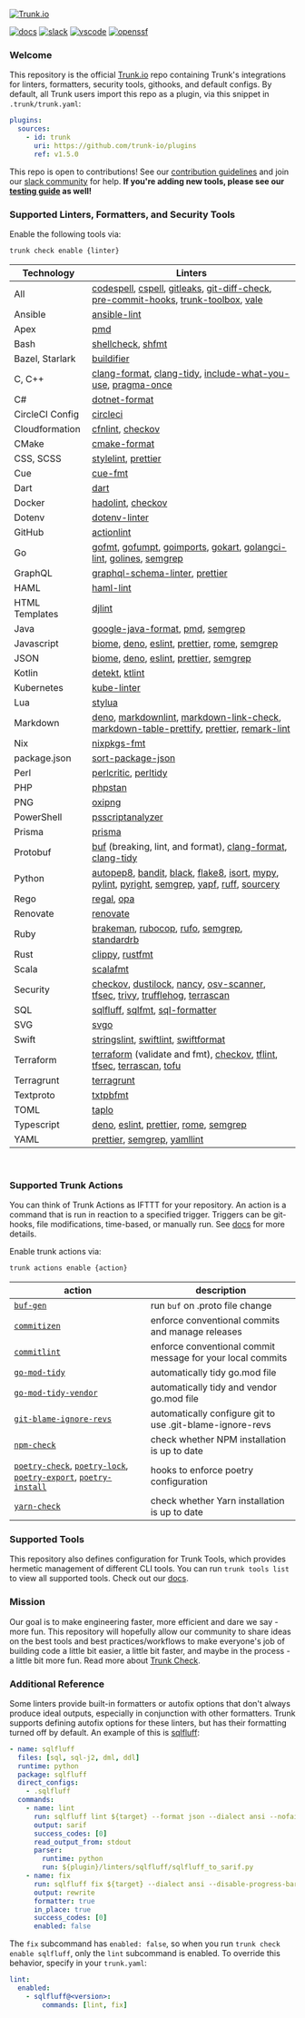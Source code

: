 <!-- markdownlint-disable first-line-heading -->

[![Trunk.io](https://static.trunk.io/assets/trunk_plugins_logo.png)](https://trunk.io)

[![docs](https://img.shields.io/badge/-docs-darkgreen?logo=readthedocs&logoColor=ffffff)][docs]
[![slack](https://img.shields.io/badge/-slack-611f69?logo=slack)][slack]
[![vscode](https://img.shields.io/visual-studio-marketplace/i/trunk.io?color=0078d7&label=vscode&logo=visualstudiocode)][vscode]
[![openssf](https://api.securityscorecards.dev/projects/github.com/trunk-io/plugins/badge)](https://api.securityscorecards.dev/projects/github.com/trunk-io/plugins)

### Welcome

This repository is the official [Trunk.io](https://trunk.io/) repo containing Trunk's integrations
for linters, formatters, security tools, githooks, and default configs. By default, all Trunk users
import this repo as a plugin, via this snippet in `.trunk/trunk.yaml`:

```yaml
plugins:
  sources:
    - id: trunk
      uri: https://github.com/trunk-io/plugins
      ref: v1.5.0
```

This repo is open to contributions! See our [contribution guidelines](CONTRIBUTING.md) and join our
[slack community][slack] for help. **If you're adding new tools, please see our
[testing guide](tests/README.md) as well!**

### Supported Linters, Formatters, and Security Tools

Enable the following tools via:

```bash
trunk check enable {linter}
```

| Technology      | Linters                                                                                                              |
| --------------- | -------------------------------------------------------------------------------------------------------------------- |
| All             | [codespell], [cspell], [gitleaks], [git-diff-check], [pre-commit-hooks], [trunk-toolbox], [vale]                     |
| Ansible         | [ansible-lint]                                                                                                       |
| Apex            | [pmd]                                                                                                                |
| Bash            | [shellcheck], [shfmt]                                                                                                |
| Bazel, Starlark | [buildifier]                                                                                                         |
| C, C++          | [clang-format], [clang-tidy], [include-what-you-use], [pragma-once]                                                  |
| C#              | [dotnet-format]                                                                                                      |
| CircleCI Config | [circleci]                                                                                                           |
| Cloudformation  | [cfnlint], [checkov]                                                                                                 |
| CMake           | [cmake-format]                                                                                                       |
| CSS, SCSS       | [stylelint], [prettier]                                                                                              |
| Cue             | [cue-fmt]                                                                                                            |
| Dart            | [dart]                                                                                                               |
| Docker          | [hadolint], [checkov]                                                                                                |
| Dotenv          | [dotenv-linter]                                                                                                      |
| GitHub          | [actionlint]                                                                                                         |
| Go              | [gofmt], [gofumpt], [goimports], [gokart], [golangci-lint], [golines], [semgrep]                                     |
| GraphQL         | [graphql-schema-linter], [prettier]                                                                                  |
| HAML            | [haml-lint]                                                                                                          |
| HTML Templates  | [djlint]                                                                                                             |
| Java            | [google-java-format], [pmd], [semgrep]                                                                               |
| Javascript      | [biome], [deno], [eslint], [prettier], [rome], [semgrep]                                                             |
| JSON            | [biome], [deno], [eslint], [prettier], [semgrep]                                                                     |
| Kotlin          | [detekt], [ktlint]                                                                                                   |
| Kubernetes      | [kube-linter]                                                                                                        |
| Lua             | [stylua]                                                                                                             |
| Markdown        | [deno], [markdownlint], [markdown-link-check], [markdown-table-prettify], [prettier], [remark-lint]                  |
| Nix             | [nixpkgs-fmt]                                                                                                        |
| package.json    | [sort-package-json]                                                                                                  |
| Perl            | [perlcritic], [perltidy]                                                                                             |
| PHP             | [phpstan]                                                                                                            |
| PNG             | [oxipng]                                                                                                             |
| PowerShell      | [psscriptanalyzer]                                                                                                   |
| Prisma          | [prisma]                                                                                                             |
| Protobuf        | [buf] (breaking, lint, and format), [clang-format], [clang-tidy]                                                     |
| Python          | [autopep8], [bandit], [black], [flake8], [isort], [mypy], [pylint], [pyright], [semgrep], [yapf], [ruff], [sourcery] |
| Rego            | [regal], [opa]                                                                                                       |
| Renovate        | [renovate]                                                                                                           |
| Ruby            | [brakeman], [rubocop], [rufo], [semgrep], [standardrb]                                                               |
| Rust            | [clippy], [rustfmt]                                                                                                  |
| Scala           | [scalafmt]                                                                                                           |
| Security        | [checkov], [dustilock], [nancy], [osv-scanner], [tfsec], [trivy], [trufflehog], [terrascan]                          |
| SQL             | [sqlfluff], [sqlfmt], [sql-formatter]                                                                                |
| SVG             | [svgo]                                                                                                               |
| Swift           | [stringslint], [swiftlint], [swiftformat]                                                                            |
| Terraform       | [terraform] (validate and fmt), [checkov], [tflint], [tfsec], [terrascan], [tofu]                                    |
| Terragrunt      | [terragrunt]                                                                                                         |
| Textproto       | [txtpbfmt]                                                                                                           |
| TOML            | [taplo]                                                                                                              |
| Typescript      | [deno], [eslint], [prettier], [rome], [semgrep]                                                                      |
| YAML            | [prettier], [semgrep], [yamllint]                                                                                    |

[actionlint]: https://trunk.io/linters/infra/actionlint
[ansible-lint]: https://github.com/ansible/ansible-lint#readme
[autopep8]: https://github.com/hhatto/autopep8#readme
[bandit]: https://trunk.io/linters/python/bandit
[biome]: https://github.com/biomejs/biome#readme
[black]: https://github.com/psf/black#readme
[brakeman]: https://trunk.io/linters/security/brakeman
[buf]: https://github.com/bufbuild/buf#readme
[buildifier]: https://github.com/bazelbuild/buildtools/blob/master/buildifier/README.md
[cfnlint]: https://github.com/aws-cloudformation/cfn-lint#readme
[checkov]: https://trunk.io/linters/security/checkov
[circleci]: https://github.com/CircleCI-Public/circleci-cli#readme
[clang-format]: https://clang.llvm.org/docs/ClangFormat.html
[clang-tidy]: https://clang.llvm.org/extra/clang-tidy/
[clippy]: https://github.com/rust-lang/rust-clippy#readme
[cmake-format]: https://cmake-format.readthedocs.io/en/latest
[codespell]: https://github.com/codespell-project/codespell#readme
[cspell]: https://github.com/streetsidesoftware/cspell#readme
[cue-fmt]: https://cuelang.org/
[dart]: https://dart.dev/tools/sdk
[deno]: https://deno.land/manual
[detekt]: https://github.com/detekt/detekt#readme
[djlint]: https://github.com/Riverside-Healthcare/djlint#readme
[dotenv-linter]: https://github.com/dotenv-linter/dotenv-linter#readme
[dotnet-format]: https://github.com/dotnet/format#readme
[dustilock]: https://github.com/Checkmarx/dustilock
[eslint]: https://github.com/eslint/eslint#readme
[flake8]: https://trunk.io/linters/python/flake8
[git-diff-check]: https://git-scm.com/docs/git-diff
[gitleaks]: https://trunk.io/linters/security/gitleaks
[gofmt]: https://pkg.go.dev/cmd/gofmt
[gofumpt]: https://pkg.go.dev/mvdan.cc/gofumpt
[goimports]: https://pkg.go.dev/golang.org/x/tools/cmd/goimports
[gokart]: https://github.com/praetorian-inc/gokart
[golangci-lint]: https://github.com/golangci/golangci-lint#readme
[golines]: https://pkg.go.dev/github.com/segmentio/golines
[google-java-format]: https://github.com/google/google-java-format#readme
[graphql-schema-linter]: https://github.com/cjoudrey/graphql-schema-linter#readme
[hadolint]: https://github.com/hadolint/hadolint#readme
[haml-lint]: https://github.com/sds/haml-lint#readme
[include-what-you-use]: https://github.com/include-what-you-use/include-what-you-use#readme
[isort]: https://github.com/PyCQA/isort#readme
[ktlint]: https://github.com/pinterest/ktlint#readme
[kube-linter]: https://github.com/stackrox/kube-linter#readme
[markdownlint]: https://github.com/DavidAnson/markdownlint#readme
[markdown-table-prettify]: https://github.com/darkriszty/MarkdownTablePrettify-VSCodeExt#readme
[markdown-link-check]: https://github.com/tcort/markdown-link-check#readme
[mypy]: https://github.com/python/mypy#readme
[nancy]: https://github.com/sonatype-nexus-community/nancy#readme
[nixpkgs-fmt]: https://github.com/nix-community/nixpkgs-fmt
[opa]: https://www.openpolicyagent.org/docs/latest/cli/
[osv-scanner]: https://trunk.io/linters/security/osv-scanner
[oxipng]: https://github.com/shssoichiro/oxipng#readme
[perlcritic]: https://metacpan.org/pod/Perl::Critic
[perltidy]: https://metacpan.org/dist/Perl-Tidy/view/bin/perltidy
[phpstan]: https://phpstan.org/
[pmd]: https://pmd.github.io/
[pragma-once]: linters/pragma-once/README.md
[prettier]: https://github.com/prettier/prettier#readme
[pre-commit-hooks]: https://pre-commit.com/hooks.html
[prisma]: https://github.com/prisma/prisma#readme
[psscriptanalyzer]: https://github.com/PowerShell/PSScriptAnalyzer
[pylint]: https://github.com/PyCQA/pylint#readme
[pyright]: https://github.com/microsoft/pyright
[regal]: https://github.com/StyraInc/regal#readme
[remark-lint]: https://github.com/remarkjs/remark-lint#readme
[renovate]: https://github.com/renovatebot/renovate#readme
[rome]: https://github.com/rome/tools#readme
[rubocop]: https://github.com/rubocop/rubocop#readme
[ruff]: https://trunk.io/linters/python/ruff
[rufo]: https://github.com/ruby-formatter/rufo#readme
[rustfmt]: https://github.com/rust-lang/rustfmt#readme
[scalafmt]: https://github.com/scalameta/scalafmt#readme
[semgrep]: https://github.com/returntocorp/semgrep#readme
[shellcheck]: https://trunk.io/linters/shell/shellcheck
[shfmt]: https://github.com/mvdan/sh#readme
[sort-package-json]: https://github.com/keithamus/sort-package-json#readme
[sql-formatter]: https://github.com/sql-formatter-org/sql-formatter#readme
[sqlfluff]: https://github.com/sqlfluff/sqlfluff#readme
[sqlfmt]: https://github.com/tconbeer/sqlfmt#readme
[standardrb]: https://github.com/testdouble/standard#readme
[stringslint]: https://github.com/dral3x/StringsLint#readme
[stylelint]: https://github.com/stylelint/stylelint#readme
[stylua]: https://github.com/JohnnyMorganz/StyLua/tree/main
[sourcery]: https://sourcery.ai/
[svgo]: https://trunk.io/linters/nodejs/svgo
[swiftformat]: https://github.com/nicklockwood/SwiftFormat#readme
[swiftlint]: https://github.com/realm/SwiftLint#readme
[taplo]: https://github.com/tamasfe/taplo#readme
[terrascan]: https://github.com/tenable/terrascan#readme
[terraform]: https://developer.hashicorp.com/terraform/cli/code
[tofu]: https://opentofu.org/
[terragrunt]: https://terragrunt.gruntwork.io/docs/getting-started/quick-start/
[tflint]: https://github.com/terraform-linters/tflint#readme
[tfsec]: https://github.com/aquasecurity/tfsec
[trivy]: https://trunk.io/linters/security/trivy
[trufflehog]: https://trunk.io/linters/security/trufflehog
[trunk-toolbox]: https://github.com/trunk-io/toolbox#readme
[txtpbfmt]: https://github.com/protocolbuffers/txtpbfmt#readme
[vale]: https://vale.sh/docs/
[yamllint]: https://trunk.io/linters/yaml/yamllint
[yapf]: https://github.com/google/yapf#readme

<br/>

### Supported Trunk Actions

You can think of Trunk Actions as IFTTT for your repository. An action is a command that is run in
reaction to a specified trigger. Triggers can be git-hooks, file modifications, time-based, or
manually run. See [docs](https://docs.trunk.io/docs/actions) for more details.

Enable trunk actions via:

```bash
trunk actions enable {action}
```

| action                                                                                                                                                                           | description                                                |
| -------------------------------------------------------------------------------------------------------------------------------------------------------------------------------- | ---------------------------------------------------------- |
| [`buf-gen`](actions/buf/README.md)                                                                                                                                               | run `buf` on .proto file change                            |
| [`commitizen`](actions/commitizen/README.md)                                                                                                                                     | enforce conventional commits and manage releases           |
| [`commitlint`](https://github.com/conventional-changelog/commitlint)                                                                                                             | enforce conventional commit message for your local commits |
| [`go-mod-tidy`](actions/go-mod-tidy/README.md)                                                                                                                                   | automatically tidy go.mod file                             |
| [`go-mod-tidy-vendor`](actions/go-mod-tidy-vendor/README.md)                                                                                                                     | automatically tidy and vendor go.mod file                  |
| [`git-blame-ignore-revs`](actions/git-blame-ignore-revs/README.md)                                                                                                               | automatically configure git to use .git-blame-ignore-revs  |
| [`npm-check`](actions/npm-check/README.md)                                                                                                                                       | check whether NPM installation is up to date               |
| [`poetry-check`](actions/poetry/README.md), [`poetry-lock`](actions/poetry/README.md), [`poetry-export`](actions/poetry/README.md), [`poetry-install`](actions/poetry/README.md) | hooks to enforce poetry configuration                      |
| [`yarn-check`](actions/yarn-check/README.md)                                                                                                                                     | check whether Yarn installation is up to date              |

### Supported Tools

This repository also defines configuration for Trunk Tools, which provides hermetic management of
different CLI tools. You can run `trunk tools list` to view all supported tools. Check out our
[docs](https://docs.trunk.io/tools).

### Mission

Our goal is to make engineering faster, more efficient and dare we say - more fun. This repository
will hopefully allow our community to share ideas on the best tools and best practices/workflows to
make everyone's job of building code a little bit easier, a little bit faster, and maybe in the
process - a little bit more fun. Read more about [Trunk Check](https://trunk.io/check).

### Additional Reference

Some linters provide built-in formatters or autofix options that don't always produce ideal outputs,
especially in conjunction with other formatters. Trunk supports defining autofix options for these
linters, but has their formatting turned off by default. An example of this is
[sqlfluff](./linters/sqlfluff/plugin.yaml):

```yaml
- name: sqlfluff
  files: [sql, sql-j2, dml, ddl]
  runtime: python
  package: sqlfluff
  direct_configs:
    - .sqlfluff
  commands:
    - name: lint
      run: sqlfluff lint ${target} --format json --dialect ansi --nofail
      output: sarif
      success_codes: [0]
      read_output_from: stdout
      parser:
        runtime: python
        run: ${plugin}/linters/sqlfluff/sqlfluff_to_sarif.py
    - name: fix
      run: sqlfluff fix ${target} --dialect ansi --disable-progress-bar --force
      output: rewrite
      formatter: true
      in_place: true
      success_codes: [0]
      enabled: false
```

The `fix` subcommand has `enabled: false`, so when you run `trunk check enable sqlfluff`, only the
`lint` subcommand is enabled. To override this behavior, specify in your `trunk.yaml`:

```yaml
lint:
  enabled:
    - sqlfluff@<version>:
        commands: [lint, fix]
```

[slack]: https://slack.trunk.io
[docs]: https://docs.trunk.io
[vscode]: https://marketplace.visualstudio.com/items?itemName=Trunk.io
